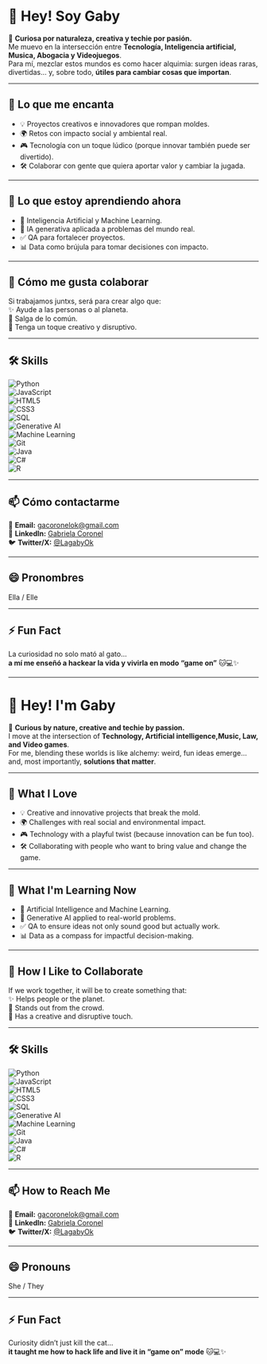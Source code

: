 # 👋 Hey! Soy Gaby  

🌟 **Curiosa por naturaleza, creativa y techie por pasión.**  
Me muevo en la intersección entre **Tecnología, Inteligencia artificial, Musica, Abogacia y Videojuegos**.  
Para mí, mezclar estos mundos es como hacer alquimia: surgen ideas raras, divertidas… y, sobre todo, **útiles para cambiar cosas que importan**.  

---

## 👀 Lo que me encanta  
- 💡 Proyectos creativos e innovadores que rompan moldes.  
- 🌍 Retos con impacto social y ambiental real.  
- 🎮 Tecnología con un toque lúdico (porque innovar también puede ser divertido).  
- 🛠️ Colaborar con gente que quiera aportar valor y cambiar la jugada.  

---

## 🌱 Lo que estoy aprendiendo ahora  
- 🤖 Inteligencia Artificial y Machine Learning.  
- 🧠 IA generativa aplicada a problemas del mundo real.  
- ✅ QA para fortalecer proyectos.  
- 📊 Data como brújula para tomar decisiones con impacto.  

---

## 💞️ Cómo me gusta colaborar  
Si trabajamos juntxs, será para crear algo que:  
✨ Ayude a las personas o al planeta.  
🚀 Salga de lo común.  
🎨 Tenga un toque creativo y disruptivo.  

---

## 🛠️ Skills  

![Python](https://img.shields.io/badge/Python-3776AB?style=for-the-badge&logo=python&logoColor=white)  
![JavaScript](https://img.shields.io/badge/JavaScript-F7DF1E?style=for-the-badge&logo=javascript&logoColor=black)  
![HTML5](https://img.shields.io/badge/HTML5-E34F26?style=for-the-badge&logo=html5&logoColor=white)  
![CSS3](https://img.shields.io/badge/CSS3-1572B6?style=for-the-badge&logo=css3&logoColor=white)  
![SQL](https://img.shields.io/badge/SQL-4479A1?style=for-the-badge&logo=MySQL&logoColor=white)  
![Generative AI](https://img.shields.io/badge/Generative_AI-FF6F00?style=for-the-badge&logo=openai&logoColor=white)  
![Machine Learning](https://img.shields.io/badge/Machine_Learning-102230?style=for-the-badge&logo=tensorflow&logoColor=orange)  
![Git](https://img.shields.io/badge/Git-F05032?style=for-the-badge&logo=git&logoColor=white)  
![Java](https://img.shields.io/badge/Java-007396?style=for-the-badge&logo=openjdk&logoColor=white)  
![C#](https://img.shields.io/badge/C%23-239120?style=for-the-badge&logo=c-sharp&logoColor=white)  
![R](https://img.shields.io/badge/R-276DC3?style=for-the-badge&logo=r&logoColor=white)  

---

## 📫 Cómo contactarme  
📧 **Email:** gacoronelok@gmail.com  
🔗 **LinkedIn:** [Gabriela Coronel](https://www.linkedin.com/in/gabriela-coronel-43a0a4286/)  
🐦 **Twitter/X:** [@LagabyOk](https://x.com/LagabyOk)  

---

## 😄 Pronombres  
Ella / Elle  

---

## ⚡ Fun Fact  
La curiosidad no solo mató al gato…  
**a mí me enseñó a hackear la vida y vivirla en modo “game on”** 🐱💻✨  




---

# 👋 Hey! I'm Gaby  

🌟 **Curious by nature, creative and techie by passion.**  
I move at the intersection of **Technology, Artificial intelligence,Music, Law, and Video games**.  
For me, blending these worlds is like alchemy: weird, fun ideas emerge… and, most importantly, **solutions that matter**.  

---

## 👀 What I Love  
- 💡 Creative and innovative projects that break the mold.  
- 🌍 Challenges with real social and environmental impact.  
- 🎮 Technology with a playful twist (because innovation can be fun too).  
- 🛠️ Collaborating with people who want to bring value and change the game.  

---

## 🌱 What I'm Learning Now  
- 🤖 Artificial Intelligence and Machine Learning.  
- 🧠 Generative AI applied to real-world problems.  
- ✅ QA to ensure ideas not only sound good but actually work.  
- 📊 Data as a compass for impactful decision-making.  

---

## 💞️ How I Like to Collaborate  
If we work together, it will be to create something that:  
✨ Helps people or the planet.  
🚀 Stands out from the crowd.  
🎨 Has a creative and disruptive touch.  

---

## 🛠️ Skills  

![Python](https://img.shields.io/badge/Python-3776AB?style=for-the-badge&logo=python&logoColor=white)  
![JavaScript](https://img.shields.io/badge/JavaScript-F7DF1E?style=for-the-badge&logo=javascript&logoColor=black)  
![HTML5](https://img.shields.io/badge/HTML5-E34F26?style=for-the-badge&logo=html5&logoColor=white)  
![CSS3](https://img.shields.io/badge/CSS3-1572B6?style=for-the-badge&logo=css3&logoColor=white)  
![SQL](https://img.shields.io/badge/SQL-4479A1?style=for-the-badge&logo=MySQL&logoColor=white)  
![Generative AI](https://img.shields.io/badge/Generative_AI-FF6F00?style=for-the-badge&logo=openai&logoColor=white)  
![Machine Learning](https://img.shields.io/badge/Machine_Learning-102230?style=for-the-badge&logo=tensorflow&logoColor=orange)  
![Git](https://img.shields.io/badge/Git-F05032?style=for-the-badge&logo=git&logoColor=white)  
![Java](https://img.shields.io/badge/Java-007396?style=for-the-badge&logo=openjdk&logoColor=white)  
![C#](https://img.shields.io/badge/C%23-239120?style=for-the-badge&logo=c-sharp&logoColor=white)  
![R](https://img.shields.io/badge/R-276DC3?style=for-the-badge&logo=r&logoColor=white)  

---

## 📫 How to Reach Me  
📧 **Email:** gacoronelok@gmail.com  
🔗 **LinkedIn:** [Gabriela Coronel](https://www.linkedin.com/in/gabriela-coronel-43a0a4286/)  
🐦 **Twitter/X:** [@LagabyOk](https://x.com/LagabyOk)  

---

## 😄 Pronouns  
She / They  

---

## ⚡ Fun Fact  
Curiosity didn’t just kill the cat…  
**it taught me how to hack life and live it in “game on” mode** 🐱💻✨  
